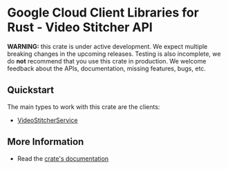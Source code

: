 # Google Cloud Client Libraries for Rust - Video Stitcher API

<!-- Code generated by sidekick. DO NOT EDIT. -->

**WARNING:** this crate is under active development. We expect multiple breaking
changes in the upcoming releases. Testing is also incomplete, we do **not**
recommend that you use this crate in production. We welcome feedback about the
APIs, documentation, missing features, bugs, etc.

## Quickstart

The main types to work with this crate are the clients:

* [VideoStitcherService](https://docs.rs/google-cloud-video-stitcher-v1/latest/google_cloud_video_stitcher_v1/client/struct.VideoStitcherService.html)

## More Information

* Read the [crate's documentation](https://docs.rs/google-cloud-video-stitcher-v1/latest/google-cloud-video-stitcher-v1)
